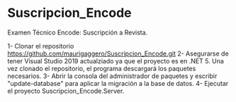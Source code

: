 # Suscripcion_Encode
Examen Técnico Encode: Suscripción a Revista.

1- Clonar el repositorio https://github.com/maurigaggero/Suscripcion_Encode.git
2- Asegurarse de tener Visual Studio 2019 actualziado ya que el proyecto es en .NET 5. Una vez clonado el repositorio, el programa descargará los paquetes necesarios.
3- Abrir la consola del administrador de paquetes y escribir "update-database" para aplicar la migración a la base de datos.
4- Ejecutar el proyecto Suscripcion_Encode.Server.
